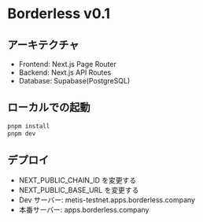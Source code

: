 # Borderless v0.1

## アーキテクチャ

- Frontend: Next.js Page Router
- Backend: Next.js API Routes
- Database: Supabase(PostgreSQL)

## ローカルでの起動

```bash
pnpm install
pnpm dev
```

## デプロイ

- NEXT_PUBLIC_CHAIN_ID を変更する
- NEXT_PUBLIC_BASE_URL を変更する
- Dev サーバー: metis-testnet.apps.borderless.company
- 本番サーバー: apps.borderless.company
